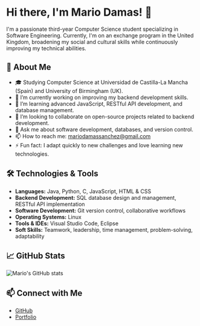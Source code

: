# Hi there, I'm Mario Damas! 👋

I'm a passionate third-year Computer Science student specializing in Software Engineering. Currently, I'm on an exchange program in the United Kingdom, broadening my social and cultural skills while continuously improving my technical abilities.

## 🚀 About Me

- 🎓 Studying Computer Science at Universidad de Castilla-La Mancha (Spain) and University of Birmingham (UK).
- 🔭 I’m currently working on improving my backend development skills.
- 🌱 I’m learning advanced JavaScript, RESTful API development, and database management.
- 👯 I’m looking to collaborate on open-source projects related to backend development.
- 💬 Ask me about software development, databases, and version control.
- 📫 How to reach me: [mariodamassanchez@gmail.com](mailto:mariodschez@gmail.com)
- ⚡ Fun fact: I adapt quickly to new challenges and love learning new technologies.

## 🛠️ Technologies & Tools

- **Languages:** Java, Python, C, JavaScript, HTML & CSS
- **Backend Development:** SQL database design and management, RESTful API implementation
- **Software Development:** Git version control, collaborative workflows
- **Operating Systems:** Linux
- **Tools & IDEs:** Visual Studio Code, Eclipse
- **Soft Skills:** Teamwork, leadership, time management, problem-solving, adaptability

## 📈 GitHub Stats

![Mario's GitHub stats](https://github-readme-stats.vercel.app/api?username=mariodamas&show_icons=true&theme=radical)

## 📫 Connect with Me

- [GitHub](https://github.com/mariodamas)
- [Portfolio](https://mariodamas.github.io/portfolio_astro/)
